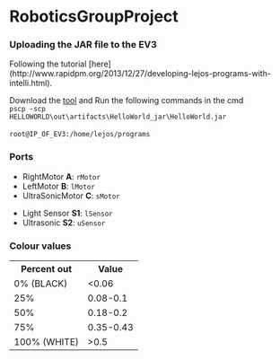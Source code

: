 # RoboticsGroupProject
<h3>Uploading the JAR file to the EV3</h3>
Following the tutorial [here](http://www.rapidpm.org/2013/12/27/developing-lejos-programs-with-intelli.html).

Download the [tool](http://www.rapidpm.org/2013/12/27/developing-lejos-programs-with-intelli.html) and Run the following commands in the cmd <br><code>pscp -scp HELLOWORLD\out\artifacts\HelloWorld_jar\HelloWorld.jar </code><br/><code>root@IP_OF_EV3:/home/lejos/programs</code>

<h3>Ports</h3>
<ul>
<li>RightMotor <b>A</b>: <code>rMotor</code></li>
<li>LeftMotor <b>B</b>: <code>lMotor</code></li>
<li>UltraSonicMotor <b>C</b>: <code>sMotor</code></li>
</ul>
<ul>
<li>Light Sensor <b>S1</b>: <code>lSensor</code></li>
<li>Ultrasonic <b>S2</b>: <code>uSensor</code></li>
</ul>

<h3>Colour values</h3>
<table style="width:100%">
<tr>
<th>Percent out</th>
<th>Value</th>
</tr>
<tr><td>0% (BLACK)</td><td>&lt0.06</td></tr>
<tr><td>25%</td><td>0.08-0.1</td></tr>
<tr><td>50%</td><td>0.18-0.2</td></tr>
<tr><td>75%</td><td>0.35-0.43</td></tr>
<tr><td>100% (WHITE)</td><td>&gt0.5</td></tr>
</table> 
